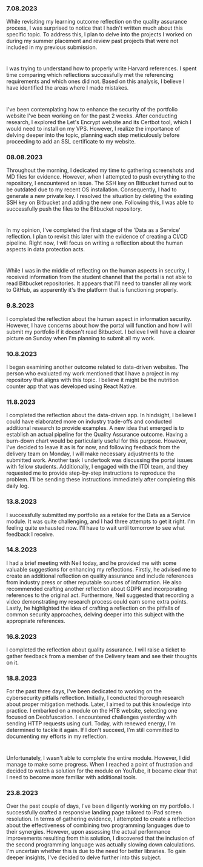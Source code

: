 ### 7.08.2023
While revisiting my learning outcome reflection on the quality assurance process, I was surprised to notice that I hadn't written much about this specific topic. To address this, I plan to delve into the projects I worked on during my summer placement and review past projects that were not included in my previous submission.
#
I was trying to understand how to properly write Harvard references. I spent time comparing which reflections successfully met the referencing requirements and which ones did not. Based on this analysis, I believe I have identified the areas where I made mistakes.
#
I've been contemplating how to enhance the security of the portfolio website I've been working on for the past 2 weeks. After conducting research, I explored the Let's Encrypt website and its Certbot tool, which I would need to install on my VPS. However, I realize the importance of delving deeper into the topic, planning each step meticulously before proceeding to add an SSL certificate to my website.
### 08.08.2023
Throughout the morning, I dedicated my time to gathering screenshots and MD files for evidence. However, when I attempted to push everything to the repository, I encountered an issue. The SSH key on Bitbucket turned out to be outdated due to my recent OS installation. Consequently, I had to generate a new private key. I resolved the situation by deleting the existing SSH key on Bitbucket and adding the new one. Following this, I was able to successfully push the files to the Bitbucket repository.
#
In my opinion, I've completed the first stage of the 'Data as a Service' reflection. I plan to revisit this later with the evidence of creating a CI/CD pipeline. Right now, I will focus on writing a reflection about the human aspects in data protection acts.
#
While I was in the middle of reflecting on the human aspects in security, I received information from the student channel that the portal is not able to read Bitbucket repositories. It appears that I'll need to transfer all my work to GitHub, as apparently it's the platform that is functioning properly.
### 9.8.2023
I completed the reflection about the human aspect in information security. However, I have concerns about how the portal will function and how I will submit my portfolio if it doesn't read Bitbucket. I believe I will have a clearer picture on Sunday when I'm planning to submit all my work.
### 10.8.2023
I began examining another outcome related to data-driven websites. The person who evaluated my work mentioned that I have a project in my repository that aligns with this topic. I believe it might be the nutrition counter app that was developed using React Native.
### 11.8.2023
I completed the reflection about the data-driven app. In hindsight, I believe I could have elaborated more on industry trade-offs and conducted additional research to provide examples. A new idea that emerged is to establish an actual pipeline for the Quality Assurance outcome. Having a burn-down chart would be particularly useful for this purpose. However, I've decided to leave it as is for now, and following feedback from the delivery team on Monday, I will make necessary adjustments to the submitted work. Another task I undertook was discussing the portal issues with fellow students. Additionally, I engaged with the ITDI team, and they requested me to provide step-by-step instructions to reproduce the problem. I'll be sending these instructions immediately after completing this daily log.
### 13.8.2023
I successfully submitted my portfolio as a retake for the Data as a Service module. It was quite challenging, and I had three attempts to get it right. I'm feeling quite exhausted now. I'll have to wait until tomorrow to see what feedback I receive.
### 14.8.2023
I had a brief meeting with Neil today, and he provided me with some valuable suggestions for enhancing my reflections. Firstly, he advised me to create an additional reflection on quality assurance and include references from industry press or other reputable sources of information. He also recommended crafting another reflection about GDPR and incorporating references to the original act. Furthermore, Neil suggested that recording a video demonstrating my research process could earn some extra points. Lastly, he highlighted the idea of crafting a reflection on the pitfalls of common security approaches, delving deeper into this subject with the appropriate references.
### 16.8.2023
I completed the reflection about quality assurance. I will raise a ticket to gather feedback from a member of the Delivery team and see their thoughts on it.
### 18.8.2023
For the past three days, I've been dedicated to working on the cybersecurity pitfalls reflection. Initially, I conducted thorough research about proper mitigation methods. Later, I aimed to put this knowledge into practice. I embarked on a module on the HTB website, selecting one focused on Deobfuscation. I encountered challenges yesterday with sending HTTP requests using curl. Today, with renewed energy, I'm determined to tackle it again. If I don't succeed, I'm still committed to documenting my efforts in my reflection.
#
Unfortunately, I wasn't able to complete the entire module. However, I did manage to make some progress. When I reached a point of frustration and decided to watch a solution for the module on YouTube, it became clear that I need to become more familiar with additional tools.
### 23.8.2023
Over the past couple of days, I've been diligently working on my portfolio. I successfully crafted a responsive landing page tailored to iPad screen resolution. In terms of gathering evidence, I attempted to create a reflection about the effectiveness of combining two programming languages due to their synergies. However, upon assessing the actual performance improvements resulting from this solution, I discovered that the inclusion of the second programming language was actually slowing down calculations. I'm uncertain whether this is due to the need for better libraries. To gain deeper insights, I've decided to delve further into this subject.